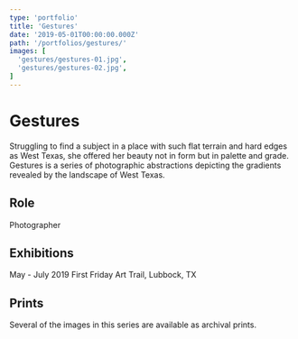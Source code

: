```yaml
---
type: 'portfolio'
title: 'Gestures'
date: '2019-05-01T00:00:00.000Z'
path: '/portfolios/gestures/'
images: [
  'gestures/gestures-01.jpg',
  'gestures/gestures-02.jpg',
]
---
```


# Gestures

Struggling to find a subject in a place with such flat terrain and hard edges as West Texas, she offered her beauty not in form but in palette and grade. Gestures is a series of photographic abstractions depicting the gradients revealed by the landscape of West Texas.

## Role

Photographer

## Exhibitions

May - July 2019 First Friday Art Trail, Lubbock, TX

## Prints

Several of the images in this series are available as archival prints.
